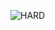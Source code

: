 ![HARD](https://user-images.githubusercontent.com/83308384/120948955-c64d5a00-c719-11eb-9310-5a6e9e5702e9.jpeg)
